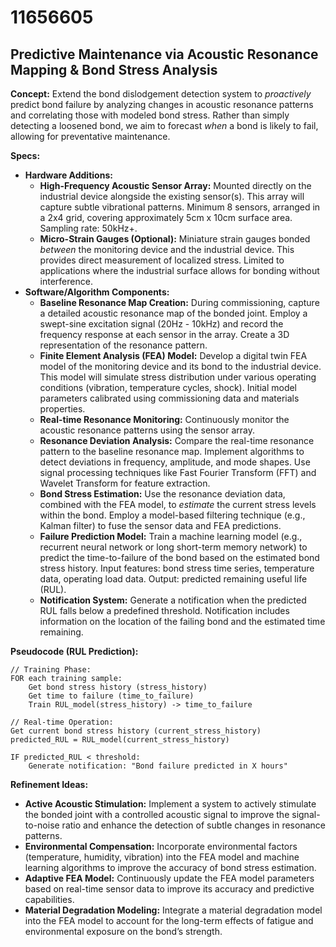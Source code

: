 # 11656605

## Predictive Maintenance via Acoustic Resonance Mapping & Bond Stress Analysis

**Concept:** Extend the bond dislodgement detection system to *proactively* predict bond failure by analyzing changes in acoustic resonance patterns and correlating those with modeled bond stress.  Rather than simply detecting a loosened bond, we aim to forecast *when* a bond is likely to fail, allowing for preventative maintenance.

**Specs:**

*   **Hardware Additions:**
    *   **High-Frequency Acoustic Sensor Array:**  Mounted directly on the industrial device alongside the existing sensor(s). This array will capture subtle vibrational patterns.  Minimum 8 sensors, arranged in a 2x4 grid, covering approximately 5cm x 10cm surface area. Sampling rate: 50kHz+.
    *   **Micro-Strain Gauges (Optional):**  Miniature strain gauges bonded *between* the monitoring device and the industrial device. This provides direct measurement of localized stress.  Limited to applications where the industrial surface allows for bonding without interference.
*   **Software/Algorithm Components:**
    *   **Baseline Resonance Map Creation:** During commissioning, capture a detailed acoustic resonance map of the bonded joint.  Employ a swept-sine excitation signal (20Hz - 10kHz) and record the frequency response at each sensor in the array.  Create a 3D representation of the resonance pattern.
    *   **Finite Element Analysis (FEA) Model:** Develop a digital twin FEA model of the monitoring device and its bond to the industrial device. This model will simulate stress distribution under various operating conditions (vibration, temperature cycles, shock). Initial model parameters calibrated using commissioning data and materials properties.
    *   **Real-time Resonance Monitoring:** Continuously monitor the acoustic resonance patterns using the sensor array.
    *   **Resonance Deviation Analysis:** Compare the real-time resonance pattern to the baseline resonance map. Implement algorithms to detect deviations in frequency, amplitude, and mode shapes.  Use signal processing techniques like Fast Fourier Transform (FFT) and Wavelet Transform for feature extraction.
    *   **Bond Stress Estimation:**  Use the resonance deviation data, combined with the FEA model, to *estimate* the current stress levels within the bond.  Employ a model-based filtering technique (e.g., Kalman filter) to fuse the sensor data and FEA predictions.
    *   **Failure Prediction Model:** Train a machine learning model (e.g., recurrent neural network or long short-term memory network) to predict the time-to-failure of the bond based on the estimated bond stress history.  Input features: bond stress time series, temperature data, operating load data. Output: predicted remaining useful life (RUL).
    *   **Notification System:** Generate a notification when the predicted RUL falls below a predefined threshold. Notification includes information on the location of the failing bond and the estimated time remaining.

**Pseudocode (RUL Prediction):**

```
// Training Phase:
FOR each training sample:
    Get bond stress history (stress_history)
    Get time to failure (time_to_failure)
    Train RUL_model(stress_history) -> time_to_failure

// Real-time Operation:
Get current bond stress history (current_stress_history)
predicted_RUL = RUL_model(current_stress_history)

IF predicted_RUL < threshold:
    Generate notification: "Bond failure predicted in X hours"
```

**Refinement Ideas:**

*   **Active Acoustic Stimulation:** Implement a system to actively stimulate the bonded joint with a controlled acoustic signal to improve the signal-to-noise ratio and enhance the detection of subtle changes in resonance patterns.
*   **Environmental Compensation:** Incorporate environmental factors (temperature, humidity, vibration) into the FEA model and machine learning algorithms to improve the accuracy of bond stress estimation.
*   **Adaptive FEA Model:**  Continuously update the FEA model parameters based on real-time sensor data to improve its accuracy and predictive capabilities.
*   **Material Degradation Modeling:**  Integrate a material degradation model into the FEA model to account for the long-term effects of fatigue and environmental exposure on the bond’s strength.